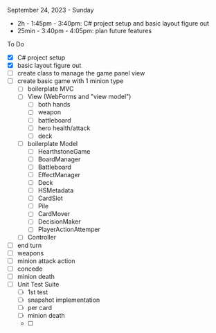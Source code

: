 

September 24, 2023 - Sunday

- 2h - 1:45pm - 3:40pm: C# project setup and basic layout figure out
- 25min - 3:40pm - 4:05pm: plan future features





To Do

- [x] C# project setup
- [x] basic layout figure out
- [ ] create class to manage the game panel view
- [ ] create basic game with 1 minion type
  - [ ] boilerplate MVC
  - [ ] View (WebForms and "view model")
    - [ ] both hands
    - [ ] weapon
    - [ ] battleboard
    - [ ] hero health/attack
    - [ ] deck
  - [ ] boilerplate Model
    - [ ] HearthstoneGame
    - [ ] BoardManager
    - [ ] Battleboard
    - [ ] EffectManager
    - [ ] Deck
    - [ ] HSMetadata
    - [ ] CardSlot
    - [ ] Pile
    - [ ] CardMover
    - [ ] DecisionMaker
    - [ ] PlayerActionAttemper
  - [ ] Controller
- [ ] end turn
- [ ] weapons
- [ ] minion attack action
- [ ] concede
- [ ] minion death
- [ ] Unit Test Suite
  - [ ] 1st test
  - [ ] snapshot implementation
  - [ ] per card
  - [ ] minion death
  - [ ] 
